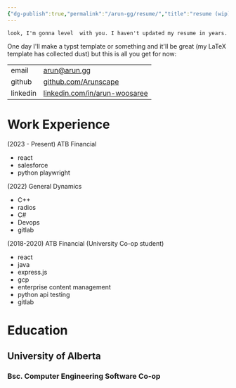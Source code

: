 ```yaml
---
{"dg-publish":true,"permalink":"/arun-gg/resume/","title":"resume (wip)"}
---
```


	look, I'm gonna level  with you. I haven't updated my resume in years. 
One day I'll make a typst template or something and it'll be great (my LaTeX template has collected dust) but this is all you get for now:

|          |                                                                        |
| -------- | ---------------------------------------------------------------------- |
| email    | arun@arun.gg                                                           |
| github   | [github.com/Arunscape](https://github.com/Arunscape)                   |
| linkedin | [linkedin.com/in/arun-woosaree](https://linkedin.com/in/arun-woosaree) |


# Work Experience

(2023 - Present) ATB Financial
- react
- salesforce
- python playwright

(2022) General Dynamics
- C++
- radios
- C#
- Devops
- gitlab

(2018-2020) ATB Financial (University Co-op student)
- react
- java
- express.js
- gcp
- enterprise content management
- python api testing
- gitlab


# Education
## University of Alberta
### Bsc. Computer Engineering Software Co-op